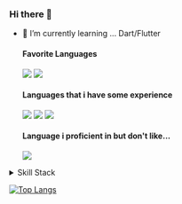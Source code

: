 ### Hi there 👋

<!--
**yututi/yututi** is a ✨ _special_ ✨ repository because its `README.md` (this file) appears on your GitHub profile.

Here are some ideas to get you started:

- 🔭 I’m currently working on ...
- 👯 I’m looking to collaborate on ...
- 🤔 I’m looking for help with ...
- 💬 Ask me about ...
- 📫 How to reach me: ...
- 😄 Pronouns: ...
- ⚡ Fun fact: ...
-->

- 🌱 I’m currently learning ... Dart/Flutter

  #### Favorite Languages 
  [![](https://img.shields.io/badge/-Javascript-666666.svg?logo=JavaScript&style=for-the-badge)](https://developer.mozilla.org/ja/docs/Web/JavaScript)
  [![](https://img.shields.io/badge/-Typescript-666666.svg?logo=typescript&style=for-the-badge)](https://www.typescriptlang.org/)

  #### Languages that i have some experience
  [![](https://img.shields.io/badge/-Python-666666.svg?logo=python&style=for-the-badge)](https://www.python.org/)
  [![](https://img.shields.io/badge/-Kotlin-666666.svg?logo=kotlin&style=for-the-badge)](https://developer.android.com/kotlin)
  [![](https://img.shields.io/badge/-dart-666666.svg?logo=dart&style=for-the-badge)](https://dart.dev/)

  #### Language i proficient in but don't like...
  [![](https://img.shields.io/badge/-Java-007396.svg?logo=java&style=for-the-badge)](https://ja.wikipedia.org/wiki/%E7%B3%9E)

<details>
  <summary>Skill Stack</summary>

  #### Frontend stack
  1. Vue.js
  1. React.js
  1. JQuery

  #### Backend stack
  1. Spring Boot
  1. Node.js
  1. Django

  #### Frontent devtool stack
  1. Webpack
  1. Eslint
  1. Babel

  #### Native app stack
  1. Flutter(just a little)
  
  #### Test stack
  1. Junit
  1. Jest

  #### CI/CD
  1. Github Action

  #### Persistence stack
  1. Several RDB

  #### Favorite platforms
  1. Firebase
  1. Google Cloud Plattform

  #### IDE
  1. VSCode

</details>



[![Top Langs](https://github-readme-stats.vercel.app/api/top-langs/?username=yututi&hide=html)](https://github.com/anuraghazra/github-readme-stats)
